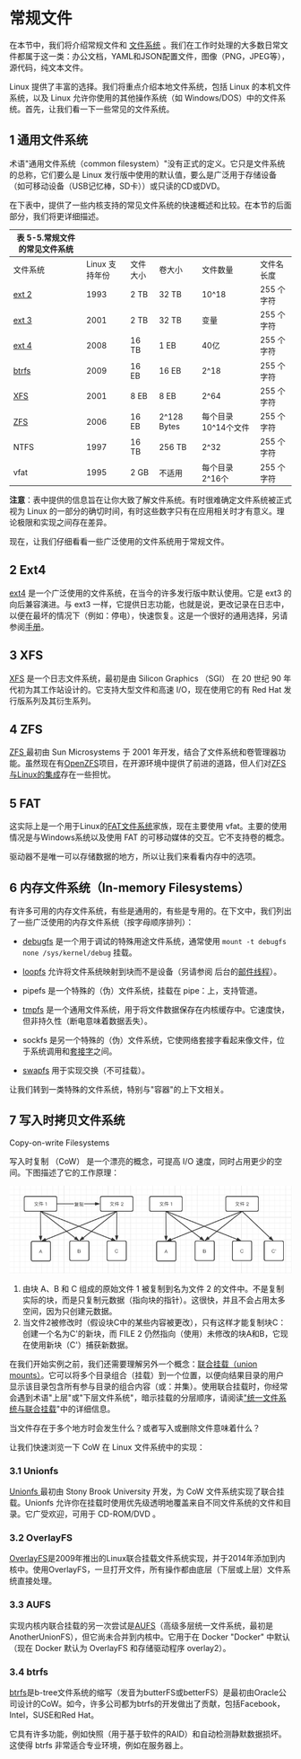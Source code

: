 # 常规文件

在本节中，我们将介绍常规文件和 [文件系统](https://www.man7.org/linux/man-pages/man5/filesystems.5.html) 。我们在工作时处理的大多数日常文件都属于这一类：办公文档，YAML和JSON配置文件，图像（PNG，JPEG等），源代码，纯文本文件。

Linux 提供了丰富的选择。我们将重点介绍本地文件系统，包括 Linux 的本机文件系统，以及 Linux 允许你使用的其他操作系统（如 Windows/DOS）中的文件系统。首先，让我们看一下一些常见的文件系统。

## 1 通用文件系统

术语"通用文件系统（common filesystem）"没有正式的定义。它只是文件系统的总称，它们要么是 Linux 发行版中使用的默认值，要么是广泛用于存储设备（如可移动设备（USB记忆棒，SD卡））或只读的CD或DVD。

在下表中，提供了一些内核支持的常见文件系统的快速概述和比较。在本节的后面部分，我们将更详细描述。

| 表 5-5.常规文件的常见文件系统                |                |          |             |                     |            |
| -------------------------------------------- | -------------- | -------- | ----------- | ------------------- | ---------- |
| 文件系统                                     | Linux 支持年份 | 文件大小 | 卷大小      | 文件数量            | 文件名长度 |
| [ext 2](https://en.wikipedia.org/wiki/Ext2)  | 1993           | 2 TB     | 32 TB       | 10^18               | 255 个字符 |
| [ext 3](https://en.wikipedia.org/wiki/Ext3)  | 2001           | 2 TB     | 32 TB       | 变量                | 255 个字符 |
| [ext 4](https://en.wikipedia.org/wiki/Ext4)  | 2008           | 16 TB    | 1 EB        | 40亿                | 255 个字符 |
| [btrfs](https://en.wikipedia.org/wiki/Btrfs) | 2009           | 16 EB    | 16 EB       | 2^18                | 255 个字符 |
| [XFS](https://en.wikipedia.org/wiki/XFS)     | 2001           | 8 EB     | 8 EB        | 2^64                | 255 个字符 |
| [ZFS](https://en.wikipedia.org/wiki/ZFS)     | 2006           | 16 EB    | 2^128 Bytes | 每个目录10^14个文件 | 255 个字符 |
| NTFS                                         | 1997           | 16 TB    | 256 TB      | 2^32                | 255 个字符 |
| vfat                                         | 1995           | 2 GB     | 不适用      | 每个目录 2^16个     | 255 个字符 |

**注意**：表中提供的信息旨在让你大致了解文件系统。有时很难确定文件系统被正式视为 Linux 的一部分的确切时间，有时这些数字只有在应用相关时才有意义。理论极限和实现之间存在差异。

现在，让我们仔细看看一些广泛使用的文件系统用于常规文件。

## 2 Ext4

[ext4](https://wiki.archlinux.org/title/Ext4) 是一个广泛使用的文件系统，在当今的许多发行版中默认使用。它是 ext3 的向后兼容演进。与 ext3 一样，它提供日志功能，也就是说，更改记录在日志中，以便在最坏的情况下（例如：停电），快速恢复。这是一个很好的通用选择，另请参阅[手册](https://www.man7.org/linux/man-pages/man5/ext4.5.html)。

## 3 XFS

[XFS](https://wiki.archlinux.org/title/XFS) 是一个日志文件系统，最初是由 Silicon Graphics （SGI） 在 20 世纪 90 年代初为其工作站设计的。它支持大型文件和高速 I/O，现在使用它的有 Red Hat 发行版系列及其衍生系列。

## 4 ZFS

[ZFS ](https://en.wikipedia.org/wiki/ZFS)最初由 Sun Microsystems 于 2001 年开发，结合了文件系统和卷管理器功能。虽然现在有[OpenZFS](https://openzfs.github.io/openzfs-docs/)项目，在开源环境中提供了前进的道路，但人们对[ZFS与Linux的集成](https://www.linuxjournal.com/content/zfs-linux)存在一些担忧。

## 5 FAT

这实际上是一个用于Linux的[FAT文件系统](https://en.wikipedia.org/wiki/FAT_filesystem_and_Linux)家族，现在主要使用 vfat。主要的使用情况是与Windows系统以及使用 FAT 的可移动媒体的交互。它不支持卷的概念。

驱动器不是唯一可以存储数据的地方，所以让我们来看看内存中的选项。

## 6 内存文件系统（In-memory Filesystems）

有许多可用的内存文件系统，有些是通用的，有些是专用的。在下文中，我们列出了一些广泛使用的内存文件系统（按字母顺序排列）：

- [debugfs](https://www.kernel.org/doc/html/latest/filesystems/debugfs.html) 是一个用于调试的特殊用途文件系统，通常使用 `mount -t debugfs none /sys/kernel/debug` 挂载。

- [loopfs](https://man7.org/linux/man-pages/man4/loop.4.html) 允许将文件系统映射到块而不是设备（另请参阅 后台的[邮件线程](https://lkml.org/lkml/2020/4/8/506)）。

- pipefs 是一个特殊的（伪）文件系统，挂载在 pipe：上，支持管道。

- [tmpfs](https://www.kernel.org/doc/html/latest/filesystems/tmpfs.html) 是一个通用文件系统，用于将文件数据保存在内核缓存中。它速度快，但非持久性（断电意味着数据丢失）。

- sockfs 是另一个特殊的（伪）文件系统，它使网络套接字看起来像文件，位于系统调用和[套接字](https://linux.die.net/man/3/socket)之间。

- [swapfs](https://linux.die.net/EVMSUG/x3863.html) 用于实现交换（不可挂载）。

让我们转到一类特殊的文件系统，特别与"容器"的上下文相关。

## 7 写入时拷贝文件系统

Copy-on-write Filesystems

写入时复制 （CoW） 是一个漂亮的概念，可提高 I/O 速度，同时占用更少的空间。下图描述了它的工作原理：

![image-20220422022535491](../images//image-20220422022535491.png)

1. 由块 A、B 和 C 组成的原始文件 1 被复制到名为文件 2 的文件中。不是复制实际的块，而是只复制元数据（指向块的指针）。这很快，并且不会占用太多空间，因为只创建元数据。
2. 当文件2被修改时（假设块C中的某些内容被更改），只有这样才能复制块C：创建一个名为C'的新块，而 FILE 2 仍然指向（使用）未修改的块A和B，它现在使用新块（C'）捕获新数据。

在我们开始实例之前，我们还需要理解另外一个概念：[联合挂载（union mounts）](https://en.wikipedia.org/wiki/Union_mount)。它可以将多个目录组合（挂载）到一个位置，以便向结果目录的用户显示该目录包含所有参与目录的组合内容（或：并集）。使用联合挂载时，你经常会遇到术语"上层"或"下层文件系统"，暗示挂载的分层顺序，请阅读["统一文件系统与联合挂载](https://lwn.net/Articles/312641/)"中的详细信息。

当文件存在于多个地方时会发生什么？或者写入或删除文件意味着什么？

让我们快速浏览一下 CoW 在 Linux 文件系统中的实现：

### 3.1 Unionfs

[Unionfs ](https://unionfs.filesystems.org/)最初由 Stony Brook University 开发，为 CoW 文件系统实现了联合挂载。Unionfs 允许你在挂载时使用优先级透明地覆盖来自不同文件系统的文件和目录。它广受欢迎，可用于 CD-ROM/DVD 。

### 3.2 OverlayFS

[OverlayFS](https://www.kernel.org/doc/html/latest/filesystems/overlayfs.html)是2009年推出的Linux联合挂载文件系统实现，并于2014年添加到内核中。使用OverlayFS，一旦打开文件，所有操作都由底层（下层或上层）文件系统直接处理。

### 3.3 AUFS

实现内核内联合挂载的另一次尝试是[AUFS](https://en.wikipedia.org/wiki/Aufs)（高级多层统一文件系统，最初是AnotherUnionFS），但它尚未合并到内核中。它用于在 Docker "Docker" 中默认（现在 Docker 默认为 OverlayFS 和存储驱动程序 overlay2）。

### 3.4 btrfs

[btrfs](https://btrfs.wiki.kernel.org/index.php/Main_Page)是b-tree文件系统的缩写（发音为butterFS或betterFS）是最初由Oracle公司设计的CoW。如今，许多公司都为btrfs的开发做出了贡献，包括Facebook，Intel，SUSE和Red Hat。

它具有许多功能，例如快照（用于基于软件的RAID）和自动检测静默数据损坏。这使得 btrfs 非常适合专业环境，例如在服务器上。

